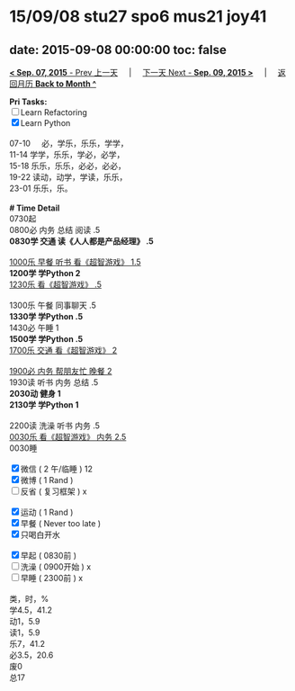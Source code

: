 # 15/09/08 stu27 spo6 mus21 joy41

date: 2015-09-08 00:00:00
toc: false
---
[**< Sep. 07, 2015** - Prev 上一天](/lifelogs/2015/09/d07.md) &nbsp; &nbsp; | &nbsp; &nbsp; [下一天 Next - **Sep. 09, 2015 >**](/lifelogs/2015/09/d09.md) &nbsp; &nbsp; |  &nbsp; &nbsp; [返回月历 **Back to Month ^**](/lifelogs/2015/09/index.md)
<br/><div><strong>Pri Tasks:</strong></div><div><input type="checkbox"/>Learn Refactoring</div><div><input checked="true" type="checkbox"/>Learn Python</div><div><br/></div><div>07-10     必，学乐，乐乐，学学，</div><div>11-14 学学，乐乐，学必，必学，</div><div>15-18 乐乐，乐乐，必必，必必，</div><div>19-22 读动，动学，学读，乐乐，</div><div>23-01 乐乐，乐。</div><div><br/></div><div><b># Time Detail</b></div><div>0730起</div><div>0800必 内务 总结 阅读 .5</div><div><b>0830学 交通 读《人人都是产品经理》 .5</b></div><div><b><br/></b></div><div><u>1000乐 早餐 听书 看《超智游戏》 1.5</u></div><div><strong>1200学 学Python 2</strong></div><div><u>1230乐 看《超智游戏》 .5</u></div><div><br/></div><div>1300乐 午餐 同事聊天 .5</div><div><b>1330学 学Python .5</b></div><div>1430必 午睡 1</div><div><strong>1500学 学Python .5</strong></div><div><u>1700乐 交通 看《超智游戏》 2</u></div><div><br/></div><div><u>1900必 内务 帮朋友忙 晚餐 2</u></div><div>1930读 听书 内务 总结 .5</div><div><b>2030动 健身 1</b></div><div><b>2130学 学Python 1</b></div><div><b><br/></b></div><div>2200读 洗澡 听书 内务 .5</div><div><u>0030乐 看《超智游戏》 内务 2.5</u></div><div>0030睡</div><div><br/></div><div><input checked="true" type="checkbox"/>微信 ( 2 午/临睡 ) 12</div><div><input checked="true" type="checkbox"/>微博 ( 1 Rand ) </div><div><input type="checkbox"/>反省 ( 复习框架 ) x</div><div><br/></div><div><div><input checked="true" type="checkbox"/>运动 ( 1 Rand ) </div><div><input checked="true" type="checkbox"/>早餐 ( Never too late ) </div></div><div><input checked="true" type="checkbox"/>只喝白开水 </div><div><br/></div><div><input checked="true" type="checkbox"/>早起 ( 0830前 ) </div><div><input type="checkbox"/>洗澡 ( 0900开始 ) x<br/></div><div><input type="checkbox"/>早睡 ( 2300前 ) x</div><div><br clear="none"/></div><div>类，时，%<br clear="none"/>学4.5，41.2</div><div>动1，5.9</div><div>读1，5.9</div><div>乐7，41.2</div><div>必3.5，20.6<br clear="none"/>废0</div><div>总17</div>
